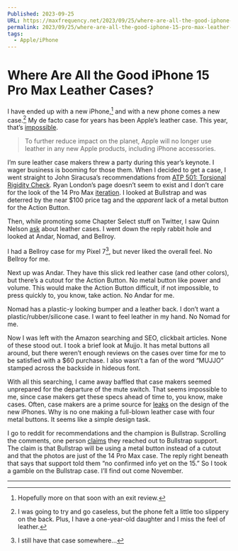 ```yaml
---
Published: 2023-09-25
URL: https://maxfrequency.net/2023/09/25/where-are-all-the-good-iphone-15-pro-max-leather-cases/
permalink: 2023/09/25/where-are-all-the-good-iphone-15-pro-max-leather-cases/
tags:
  - Apple/iPhone
---
```

# Where Are All the Good iPhone 15 Pro Max Leather Cases?

I have ended up with a new iPhone,[^1] and with a new phone comes a new case.[^2] My de facto case for years has been Apple’s leather case. This year, that’s [impossible](https://www.apple.com/newsroom/2023/09/apple-debuts-iphone-15-and-iphone-15-plus/).

> To further reduce impact on the planet, Apple will no longer use leather in any new Apple products, including iPhone accessories.

I’m sure leather case makers threw a party during this year’s keynote. I wager business is booming for those them. When I decided to get a case, I went straight to John Siracusa’s recommendations from [ATP 501: Torsional Rigidity Check](https://atp.fm/501). Ryan London’s page doesn’t seem to exist and I don’t care for the look of the 14 Pro Max [iteration](https://ryanlondon.com/products/leather-iphone-14-pro-shell-case-magsafe-black?variant=). I looked at Bullstrap and was deterred by the near $100 price tag and the *apparent* lack of a metal button for the Action Button.

Then, while promoting some Chapter Select stuff on Twitter, I saw Quinn Nelson [ask](https://x.com/SnazzyLabs/status/1703287101448765593) about leather cases. I went down the reply rabbit hole and looked at Andar, Nomad, and Bellroy.

I had a Bellroy case for my Pixel 7[^3], but never liked the overall feel. No Bellroy for me.

Next up was Andar. They have this slick red leather case (and other colors), but there’s a cutout for the Action Button. No metal button like power and volume. This would make the Action Button difficult, if not impossible, to press quickly to, you know, take action. No Andar for me.

Nomad has a plastic-y looking bumper and a leather back. I don’t want a plastic/rubber/silicone case. I want to feel leather in my hand. No Nomad for me.

Now I was left with the Amazon searching and SEO, clickbait articles. None of these stood out. I took a brief look at Mujjo. It has metal buttons all around, but there weren’t enough reviews on the cases over time for me to be satisfied with a $60 purchase. I also wasn’t a fan of the word “MUJJO” stamped across the backside in hideous font.

With all this searching, I came away baffled that case makers seemed unprepared for the departure of the mute switch. That seems impossible to me, since case makers get these specs ahead of time to, you know, make cases. Often, case makers are a prime source for [leaks](https://9to5mac.com/2023/08/07/iphone-15-pro-case-leak-action-button/) on the design of the new iPhones. Why is no one making a full-blown leather case with four metal buttons. It seems like a simple design task.

I go to reddit for recommendations and the champion is Bullstrap. Scrolling the comments, one person [claims](https://www.reddit.com/r/iphone/comments/16j81sq/comment/k1g5xw2/?context=3) they reached out to Bullstrap support. The claim is that Bullstrap will be using a metal button instead of a cutout and that the photos are just of the 14 Pro Max case. The reply right beneath that says that support told them “no confirmed info yet on the 15.” So I took a gamble on the Bullstrap case. I’ll find out come November.

---
[^1]: Hopefully more on that soon with an exit review.
[^2]: I was going to try and go caseless, but the phone felt a little too slippery on the back. Plus, I have a one-year-old daughter and I miss the feel of leather.
[^3]: I still have that case somewhere…